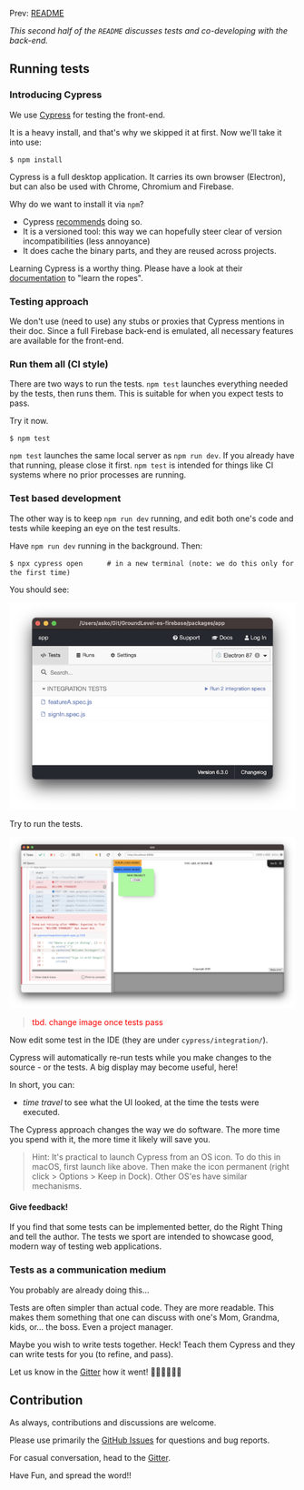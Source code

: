 Prev: [README](./README.md)

*This second half of the `README` discusses tests and co-developing with the back-end.*


## Running tests

### Introducing Cypress

We use [Cypress](http://cypress.io) for testing the front-end.

It is a heavy install, and that's why we skipped it at first. Now we'll take it into use:

```
$ npm install
```

Cypress is a full desktop application. It carries its own browser (Electron), but can also be used with Chrome, Chromium and Firebase.

Why do we want to install it via `npm`?

- Cypress [recommends](https://docs.cypress.io/guides/getting-started/installing-cypress.html) doing so.
- It is a versioned tool: this way we can hopefully steer clear of version incompatibilities (less annoyance)
- It does cache the binary parts, and they are reused across projects.

Learning Cypress is a worthy thing. Please have a look at their [documentation](https://docs.cypress.io/guides/overview/why-cypress.html#In-a-nutshell) to "learn the ropes".


### Testing approach

We don't use (need to use) any stubs or proxies that Cypress mentions in their doc. Since a full Firebase back-end is emulated, all necessary features are available for the front-end.


### Run them all (CI style)

There are two ways to run the tests. `npm test` launches everything needed by the tests, then runs them. This is suitable for when you expect tests to pass.

Try it now.

```
$ npm test
```

`npm test` launches the same local server as `npm run dev`. If you already have that running, please close it first. `npm test` is intended for things like CI systems where no prior processes are running.


### Test based development

The other way is to keep `npm run dev` running, and edit both one's code and tests while keeping an eye on the test results.

Have `npm run dev` running in the background. Then:

```
$ npx cypress open		# in a new terminal (note: we do this only for the first time)
```

You should see:

![](.images/cypress-launch.png)

Try to run the tests.

![](.images/cypress-run.png)

><font color=red>tbd. change image once tests pass</font>


Now edit some test in the IDE (they are under `cypress/integration/`).

Cypress will automatically re-run tests while you make changes to the source - or the tests. A big display may become useful, here!

In short, you can:

- *time travel* to see what the UI looked, at the time the tests were executed.

The Cypress approach changes the way we do software. The more time you spend with it, the more time it likely will save you.

>Hint: It's practical to launch Cypress from an OS icon. To do this in macOS, first launch like above. Then make the icon permanent (right click > Options > Keep in Dock). Other OS'es have similar mechanisms.

#### Give feedback!

If you find that some tests can be implemented better, do the Right Thing and tell the author. The tests we sport are intended to showcase good, modern way of testing web applications.


### Tests as a communication medium

You probably are already doing this... 

Tests are often simpler than actual code. They are more readable. This makes them something that one can discuss with one's Mom, Grandma, kids, or... the boss. Even a project manager.

Maybe you wish to write tests together. Heck! Teach them Cypress and they can write tests for you (to refine, and pass).

Let us know in the [Gitter](https://gitter.im/akauppi/GroundLevel-firebase-web) how it went! 🤡🤖👩‍🔧👨‍🎨



<!-- disabled (we don't need to mention it; used to be trickier)
## Changes to the back-end

If you need to do changes to the back-end, while test-based developing the front, just restart the server (`npm run dev`) and refresh the browser.
-->


## Contribution

As always, contributions and discussions are welcome.

Please use primarily the [GitHub Issues](https://github.com/akauppi/GroundLevel-es-firebase/issues) for questions and bug reports.

For casual conversation, head to the [Gitter](https://gitter.im/akauppi/GroundLevel-firebase-web). 

Have Fun, and spread the word!!
